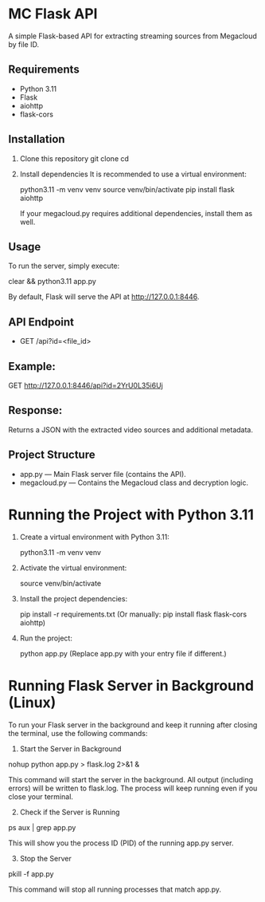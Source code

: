 # MC Flask API

A simple Flask-based API for extracting streaming sources from Megacloud by file ID.

## Requirements

- Python 3.11
- Flask
- aiohttp
- flask-cors

## Installation

1. Clone this repository
   git clone <your-repo-url>
   cd <your-repo-folder>

2. Install dependencies
   It is recommended to use a virtual environment:

   python3.11 -m venv venv
   source venv/bin/activate
   pip install flask aiohttp

   If your megacloud.py requires additional dependencies, install them as well.

## Usage

To run the server, simply execute:

clear && python3.11 app.py

By default, Flask will serve the API at http://127.0.0.1:8446.

## API Endpoint

- GET /api?id=<file_id>

## Example:

GET http://127.0.0.1:8446/api?id=2YrU0L35i6Uj

## Response:

Returns a JSON with the extracted video sources and additional metadata.

## Project Structure

- app.py — Main Flask server file (contains the API).
- megacloud.py — Contains the Megacloud class and decryption logic.

# Running the Project with Python 3.11

1. Create a virtual environment with Python 3.11:

   python3.11 -m venv venv

2. Activate the virtual environment:

   source venv/bin/activate

3. Install the project dependencies:

   pip install -r requirements.txt
   (Or manually: pip install flask flask-cors aiohttp)

4. Run the project:

   python app.py
   (Replace app.py with your entry file if different.)

# Running Flask Server in Background (Linux)

To run your Flask server in the background and keep it running after closing the terminal, use the following commands:

1. Start the Server in Background

nohup python app.py > flask.log 2>&1 &

This command will start the server in the background.
All output (including errors) will be written to flask.log.
The process will keep running even if you close your terminal.

2. Check if the Server is Running

ps aux | grep app.py

This will show you the process ID (PID) of the running app.py server.

3. Stop the Server

pkill -f app.py

This command will stop all running processes that match app.py.
